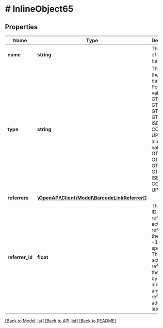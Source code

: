 # # InlineObject65

## Properties

Name | Type | Description | Notes
------------ | ------------- | ------------- | -------------
**name** | **string** | The name of the barcode | 
**type** | **string** | The type of the barcode. Possible values: GTIN_8, GTIN_13, GTIN_14, GTIN_128, ISBN, QR, CODE_128, UPC  allowed values are GTIN_8, GTIN_13, GTIN_14, GTIN_128, ISBN, QR, CODE_128, UPC | 
**referrers** | [**\OpenAPI\Client\Model\BarcodeLinkReferrer[]**](BarcodeLinkReferrer.md) |  | [optional] 
**referrer_id** | **float** | The unique ID of the referrer. To activate all referrers, the value -1 must be specified. This value activates all referrers in the system by default, including any referrers added at a later stage. | 

[[Back to Model list]](../../README.md#documentation-for-models) [[Back to API list]](../../README.md#documentation-for-api-endpoints) [[Back to README]](../../README.md)


